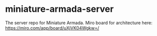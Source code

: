 # miniature-armada-server
The server repo for Miniature Armada. Miro board for architecture here: https://miro.com/app/board/uXjVK04Wgkw=/
